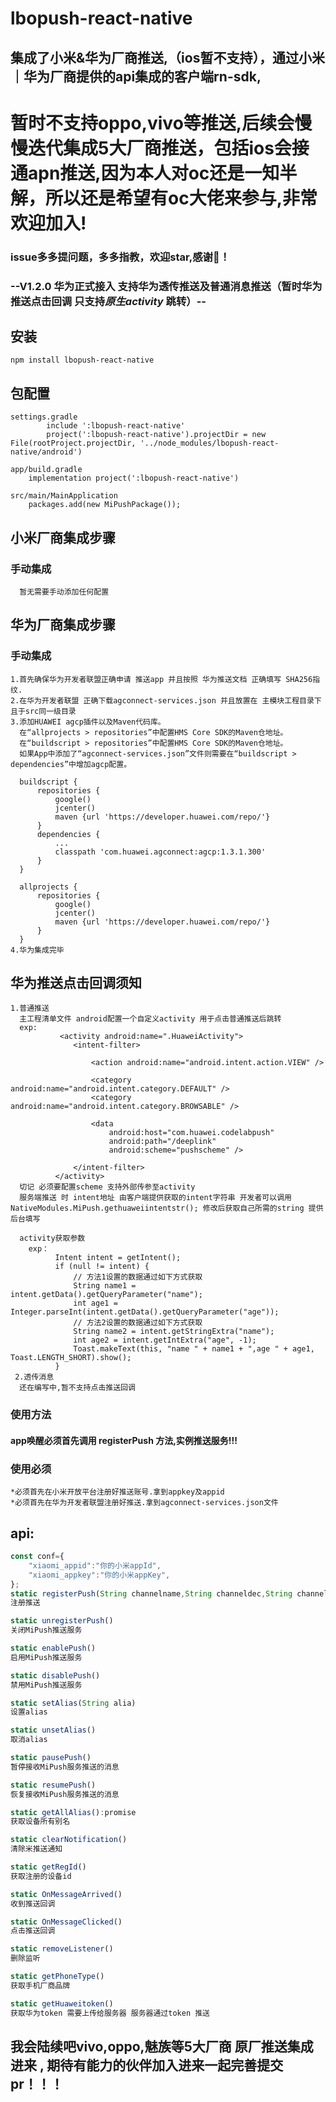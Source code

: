 # lbopush-react-native  

## 集成了小米&华为厂商推送,（ios暂不支持），通过小米｜华为厂商提供的api集成的客户端rn-sdk,
# 暂时不支持oppo,vivo等推送,后续会慢慢迭代集成5大厂商推送，包括ios会接通apn推送,因为本人对oc还是一知半解，所以还是希望有oc大佬来参与,非常欢迎加入!
### issue多多提问题，多多指教，欢迎star,感谢🙏！

### --V1.2.0 华为正式接入 支持华为透传推送及普通消息推送（暂时华为推送点击回调 只支持*原生activity* 跳转）--


## 安装
    npm install lbopush-react-native
## 包配置
    settings.gradle
            include ':lbopush-react-native'
            project(':lbopush-react-native').projectDir = new File(rootProject.projectDir, '../node_modules/lbopush-react-native/android')

    app/build.gradle
        implementation project(':lbopush-react-native')
        
    src/main/MainApplication
        packages.add(new MiPushPackage());

## 小米厂商集成步骤
### 手动集成
      暂无需要手动添加任何配置
             
## 华为厂商集成步骤
### 手动集成
    1.首先确保华为开发者联盟正确申请 推送app 并且按照 华为推送文档 正确填写 SHA256指纹.
    2.在华为开发者联盟 正确下载agconnect-services.json 并且放置在 主模块工程目录下 且于src同一级目录
    3.添加HUAWEI agcp插件以及Maven代码库。
      在“allprojects > repositories”中配置HMS Core SDK的Maven仓地址。
      在“buildscript > repositories”中配置HMS Core SDK的Maven仓地址。
      如果App中添加了“agconnect-services.json”文件则需要在“buildscript > dependencies”中增加agcp配置。
      
      buildscript {
          repositories {
              google()
              jcenter()
              maven {url 'https://developer.huawei.com/repo/'}
          }
          dependencies {
              ...
              classpath 'com.huawei.agconnect:agcp:1.3.1.300'
          }
      }
       
      allprojects {
          repositories {
              google()
              jcenter()
              maven {url 'https://developer.huawei.com/repo/'}
          }
      }
    4.华为集成完毕

## 华为推送点击回调须知
    1.普通推送 
      主工程清单文件 android配置一个自定义activity 用于点击普通推送后跳转
      exp:
               <activity android:name=".HuaweiActivity">
                  <intent-filter>
      
                      <action android:name="android.intent.action.VIEW" />
      
                      <category android:name="android.intent.category.DEFAULT" />
                      <category android:name="android.intent.category.BROWSABLE" />
     
                      <data
                          android:host="com.huawei.codelabpush"
                          android:path="/deeplink"
                          android:scheme="pushscheme" />
      
                  </intent-filter>
              </activity>
      切记 必须要配置scheme 支持外部传参至activity
      服务端推送 时 intent地址 由客户端提供获取的intent字符串 开发者可以调用 NativeModules.MiPush.gethuaweiintentstr(); 修改后获取自己所需的string 提供后台填写
      
      activity获取参数
        exp：
              Intent intent = getIntent();
              if (null != intent) {
                  // 方法1设置的数据通过如下方式获取
                  String name1 = intent.getData().getQueryParameter("name");
                  int age1 = Integer.parseInt(intent.getData().getQueryParameter("age"));
                  // 方法2设置的数据通过如下方式获取
                  String name2 = intent.getStringExtra("name");
                  int age2 = intent.getIntExtra("age", -1);
                  Toast.makeText(this, "name " + name1 + ",age " + age1, Toast.LENGTH_SHORT).show();
              }
     2.透传消息
      还在编写中,暂不支持点击推送回调       


### 使用方法
   #### app唤醒必须首先调用 **registerPush** 方法,实例推送服务!!!

### 使用必须

    *必须首先在小米开放平台注册好推送账号.拿到appkey及appid
    *必须首先在华为开发者联盟注册好推送.拿到agconnect-services.json文件


## api:
```javascript
const conf={
    "xiaomi_appid":"你的小米appId",
    "xiaomi_appkey":"你的小米appKey",
};
static registerPush(String channelname,String channeldec,String channelid,Object conf)
注册推送
```
```javascript
static unregisterPush()
关闭MiPush推送服务
```

```javascript
static enablePush()
启用MiPush推送服务
```
```javascript
static disablePush()
禁用MiPush推送服务
```
```javascript
static setAlias(String alia)
设置alias
```
```javascript
static unsetAlias()
取消alias
```
```javascript
static pausePush()
暂停接收MiPush服务推送的消息
```

```javascript
static resumePush()
恢复接收MiPush服务推送的消息
```

```javascript
static getAllAlias():promise
获取设备所有别名
```
```javascript
static clearNotification()
清除米推送通知
```
```javascript
static getRegId()
获取注册的设备id
```
   
```javascript
static OnMessageArrived()
收到推送回调
```

```javascript
static OnMessageClicked()
点击推送回调
```
```javascript
static removeListener()
删除监听
```

```javascript
static getPhoneType()
获取手机厂商品牌
```

```javascript
static getHuaweitoken()
获取华为token 需要上传给服务器 服务器通过token 推送
```

## 我会陆续吧vivo,oppo,魅族等5大厂商 原厂推送集成进来 , 期待有能力的伙伴加入进来一起完善提交pr！！！
